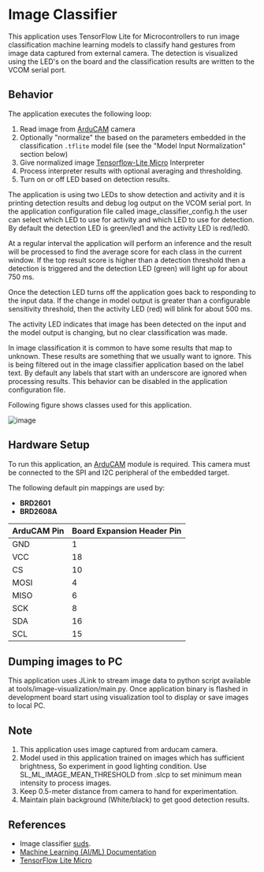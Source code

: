 # Image Classifier

This application uses TensorFlow Lite for Microcontrollers to run image
classification machine learning models to classify hand gestures from image data
captured from external camera. The detection is visualized using the LED's on the
board and the classification results are written to the VCOM serial port.

## Behavior

The application executes the following loop:

1. Read image from [ArduCAM](https://www.arducam.com/product/arducam-2mp-spi-camera-b0067-arduino/) camera
2. Optionally "normalize" the based on the parameters embedded in the classification `.tflite` model file (see the "Model Input Normalization" section below)
3. Give normalized image [Tensorflow-Lite Micro](https://github.com/tensorflow/tflite-micro) Interpreter
4. Process interpreter results with optional averaging and thresholding.
5. Turn on or off LED based on detection results.

The application is using two LEDs to show detection and activity and it is
printing detection results and debug log output on the VCOM serial port. In the
application configuration file called image_classifier_config.h the user can
select which LED to use for activity and which LED to use for detection. By
default the detection LED is green/led1 and the activity LED is red/led0.

At a regular interval the application will perform an inference and the result
will be processed to find the average score for each class in the current
window. If the top result score is higher than a detection threshold then a
detection is triggered and the detection LED (green) will light up for about 750
ms.

Once the detection LED turns off the application goes back to responding to the
input data. If the change in model output is greater than a configurable
sensitivity threshold, then the activity LED (red) will blink for about 500 ms.

The activity LED indicates that image has been detected on the input and the
model output is changing, but no clear classification was made.

In image classification it is common to have some results that map to unknown.
These results are something that we usually want to ignore. This is
being filtered out in the image classifier application based on the label text.
By default any labels that start with an underscore are ignored when processing
results. This behavior can be disabled in the application configuration file.

Following figure shows classes used for this application.

![image](rock_paper_scissors_overview.png)

## Hardware Setup

To run this application, an [ArduCAM](https://www.arducam.com/product/arducam-2mp-spi-camera-b0067-arduino/) module is required.
This camera must be connected to the SPI and I2C peripheral of the embedded target.

The following default pin mappings are used by:

- **BRD2601**
- **BRD2608A**

| ArduCAM Pin | Board Expansion Header Pin |
| ----------- | -------------------------- |
| GND         | 1                          |
| VCC         | 18                         |
| CS          | 10                         |
| MOSI        | 4                          |
| MISO        | 6                          |
| SCK         | 8                          |
| SDA         | 16                         |
| SCL         | 15                         |

## Dumping images to PC

This application uses JLink to stream image data to python script available at tools/image-visualization/main.py. Once application binary is flashed in development board start using visualization tool to display or save images to local PC.

## Note

1. This application uses image captured from arducam camera.
2. Model used in this application trained on images which has sufficient brightness, So experiment in good lighting condition. Use SL_ML_IMAGE_MEAN_THRESHOLD from .slcp to set minimum mean intensity to process images.
3. Keep 0.5-meter distance from camera to hand for experimentation.
4. Maintain plain background (White/black) to get good detection results.

## References

- Image classifier [suds](https://suds-web-prod-scratch-internal.silabs.net/machine-learning/2.1.1-mlsw-10587-update-image-classification-documentation-in-suds-repository/aiml-sample-apps/).
- [Machine Learning (AI/ML) Documentation](https://docs.silabs.com/machine-learning/latest/aiml-developing-with)
- [TensorFlow Lite Micro](https://www.tensorflow.org/lite/microcontrollers)
